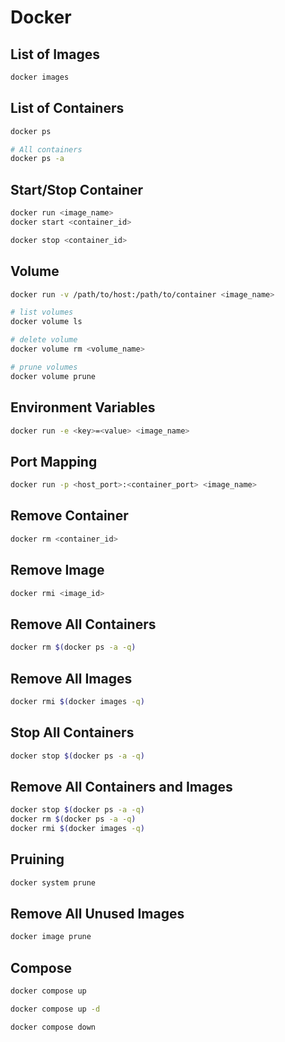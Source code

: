 # Docker

## List of Images

```bash
docker images
```

## List of Containers

```bash
docker ps

# All containers
docker ps -a
```

## Start/Stop Container

```bash
docker run <image_name>
docker start <container_id>

docker stop <container_id>
```

## Volume

```bash
docker run -v /path/to/host:/path/to/container <image_name>

# list volumes
docker volume ls

# delete volume
docker volume rm <volume_name>

# prune volumes
docker volume prune
```

## Environment Variables

```bash
docker run -e <key>=<value> <image_name>
```

## Port Mapping

```bash
docker run -p <host_port>:<container_port> <image_name>
```

## Remove Container

```bash
docker rm <container_id>
```

## Remove Image

```bash
docker rmi <image_id>
```

## Remove All Containers

```bash
docker rm $(docker ps -a -q)
```

## Remove All Images

```bash
docker rmi $(docker images -q)
```

## Stop All Containers

```bash
docker stop $(docker ps -a -q)
```

## Remove All Containers and Images

```bash
docker stop $(docker ps -a -q)
docker rm $(docker ps -a -q)
docker rmi $(docker images -q)
```

## Pruining

```bash
docker system prune
```

## Remove All Unused Images

```bash
docker image prune
```

## Compose

```bash
docker compose up

docker compose up -d

docker compose down
```
